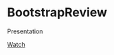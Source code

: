 # BootstrapReview
Presentation

[Watch](https://rawgit.com/SlavaVikharev/BootstrapReview/master/index.html)

